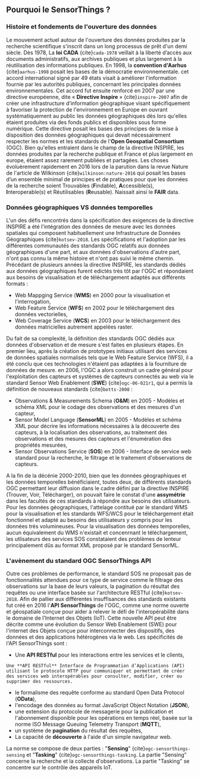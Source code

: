 ## Pourquoi le SensorThings ?

### Histoire et fondements de l'ouverture des données
Le mouvement actuel autour de l'ouverture des données produites par la recherche scientifique s'inscrit dans un long processus de prêt d'un demi siècle. 
Dès 1978, La **loi CADA** {cite}`cada-1978` veillait à la liberté d’accès aux documents administratifs, aux archives publiques et plus largement à la réutilisation des informations publiques. En 1998, la **convention d'Aarhus** {cite}`aarhus-1998` posait les bases de la démocratie environnementale. cet accord international signé par 49 états visait à améliorer l'information fournie par les autorités publiques, concernant les principales données environnementales. Cet accord fut ensuite renforcé en 2007 par une directive européenne, dite « **Directive Inspire** » {cite}`inspire-2007` afin de créer une infrastructure d’information géographique visant spécifiquement à favoriser la protection de l'environnement en Europe en ouvrant systématiquement au public les données géographiques dès lors qu'elles étaient produites via des fonds publics et disponibles sous forme numérique. Cette directive posait les bases des principes de la mise à disposition des données géographiques qui devait nécessairement respecter les normes et les standards de l'**Open Geospatial Consortium** (OGC). Bien qu'elles entraient dans le champ de la directive INSPIRE, les données produites par la recherche publique et France et plus largement en europe, étaient assez rarement publiées et partagées. Les choses évoluèrement rapidement en 2016 lors de la parution dans la revue Nature de l'article de Wilkinson {cite}`wilkinson:nature-2016` qui posait les bases d’un ensemble minimal de principes et de pratiques pour que les données de la recherche soient Trouvables (**F**indable), **A**ccessible(s), **I**nteroperable(s) et Réutilisables (**R**eusable). Naissait ainsi le **FAIR** data.

### Données géographiques VS données temporelles
L'un des défis rencontrés dans la spécification des exigences de la directive INSPIRE a été l'intégration des données de mesure avec les données spatiales qui composent habituellement une Infrastructure de Données Géographiques {cite}`kotsev-2018`. Les spécifications et l'adoption par les différentes communautés des standards OGC relatifs aux données géographiques d'une part, et aux données d'observations d'autre part, n'ont pas connu la même histoire et n'ont pas suivi le même chemin.
Précédant de plusieurs années la directive INSPIRE, les standards dédiés aux données géographiques furent edictés très tôt par l'OGC et répondaient aux besoins de visualisation et de téléchargement adaptés aux différents formats : 
- Web Mappging Service (**WMS**) en 2000 pour la visualisation et l'interrogation,
- Web Feature Service (**WFS**) en 2002 pour le téléchargement des données vectorielles,
- Web Coverage Service (**WCS**) en 2003 pour le téléchargement des données matricielles autrement appelées raster. 

Du fait de sa complexité, la définition des standards OGC dédiés aux données d'observation et de mesure s'est faites en plusieurs étapes. En premier lieu, 
après la création de prototypes initiaux utilisant des services de données spatiales normalisés tels que le Web Feature Service (WFS), il a été conclu que ces technologies n'étaient pas adaptées à la fourniture de données de mesure. en 2006, l'OGC a alors construit un cadre général pour l'exploitation des capteurs et systèmes de capteurs connectés au web via le standard Sensor Web Enablement (**SWE**) {cite}`ogc-06-021r1`, qui a permis la définition de nouveaux standards {cite}`botts-2008` :
- Observations & Measurements Schema (**O&M**) en 2005 - Modèles et schéma XML pour le codage des observations et des mesures d'un capteur,
- Sensor Model Language (**SensorML**) en 2005 - Modèles et schéma XML pour décrire les informations nécessaires à la découverte des capteurs, à la localisation des observations, au traitement des observations et des mesures des capteurs et l'énumération des propriétés mesurées,
- Sensor Observations Service (**SOS**) en 2006 - Interface de service web standard pour la recherche, le filtrage et le traitement d'observations de capteurs.

A la fin de la décénie 2000-2010, bien que les données géographiques et les données temporelles bénéficiaient, toutes deux, de différents standards OGC permettant leur diffusion dans le cadre défini par la directive INSPIRE (Trouver, Voir, Télécharger), on pouvait faire le constat d'une **assymétrie** dans les facultés de ces standards à répondre aux besoins des utilisateurs.
Pour les données géographiques, l'attelage contitué par le standard WMS pour la visualisation et les standards WFS/WCS pour le téléchargement était fonctionnel et adapté au besoins des utilisateurs y compris pour les données très volumineuses. Pour la visualisation des données temporelles, aucun équivalement du WMS n'existait et concenrnant le téléchargement, les utlisateurs des services SOS constataient des problèmes de lenteur principalement dûs au format XML proposé par le standard SensorML.


### L'avènement du standard OGC SensorThings API

Outre ces problèmes de performance, le standard SOS ne proposait pas de fonctionnalités attendues pour ce type de service comme le filtrage des observations sur la base de leurs valeurs, la pagination du résultat des requêtes ou une interface basée sur l'architecture RESTful {cite}`kotsev-2018`.
Afin de pallier aux différentes insuffisances des standards existants fut créé en 2016 l'**API SensorThings** de l'OGC, comme une norme ouverte et géospatiale conçue pour aider à relever le défi de l'interopérabilité dans le domaine de l'Internet des Objets (IoT).
Cette nouvelle API peut être décrite comme une évolution du Sensor Web Enablement (SWE) pour l'internet des Objets conçue pour interconnecter des dispositifs, des données et des applications hétérogènes via le web. 
Les spécificités de l'API SensorThings sont :
- Une **API RESTful** pour les interactions entre les services et le clients,
```{Note}
Une **API RESTful** Interface de Programmation d’Applications (API) utilisant le protocole HTTP pour communiquer et permettant de créer des services web interopérables pour consulter, modifier, créer ou supprimer des ressources. 
```
- le formalisme des requête conforme au standard Open Data Protocol (**OData**),
- l'encodage des données au format JavaScript Object Notation (**JSON**),
- une extension du protocole de messagerie pour la publication et l'abonnement disponible pour les opérations en temps réel, basée sur la norme ISO Message Queuing Telemetry Transport (**MQTT**),
- un système de **pagination** du résultat des requêtes,
- La capacité de **découverte** à l'aide d'un simple navigateur web.
 
La norme se compose de deux parties : "**Sensing**" {cite}`ogc-sensorthings-sensing` et "**Tasking**" {cite}`ogc-sensorthings-tasking`. La partie "Sensing" concerne la recherche et la collecte d'observations. La partie "Tasking" se concentre sur le contrôle des appareils IoT. 











